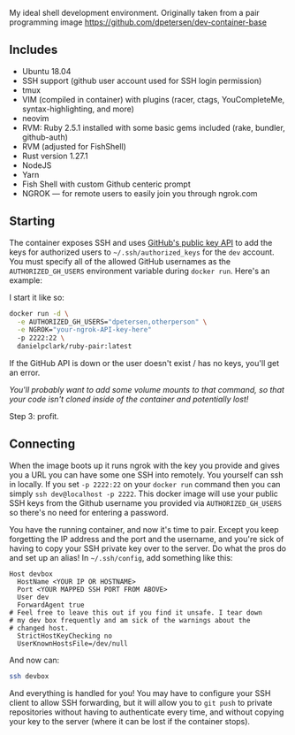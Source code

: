 My ideal shell development environment. Originally taken from a pair programming image https://github.com/dpetersen/dev-container-base

## Includes
* Ubuntu 18.04
* SSH support (github user account used for SSH login permission)
* tmux
* VIM (compiled in container) with plugins (racer, ctags, YouCompleteMe, syntax-highlighting, and more)
* neovim
* RVM: Ruby 2.5.1 installed with some basic gems included (rake, bundler, github-auth)
* RVM (adjusted for FishShell)
* Rust version 1.27.1
* NodeJS
* Yarn
* Fish Shell with custom Github centeric prompt
* NGROK — for remote users to easily join you through ngrok.com

## Starting

The container exposes SSH and uses [GitHub's public key API](https://developer.github.com/v3/users/keys/) to add the keys for authorized users to `~/.ssh/authorized_keys` for the `dev` account. You must specify all of the allowed GitHub usernames as the `AUTHORIZED_GH_USERS` environment variable during `docker run`. Here's an example:

I start it like so:
```bash
docker run -d \
  -e AUTHORIZED_GH_USERS="dpetersen,otherperson" \
  -e NGROK="your-ngrok-API-key-here"
  -p 2222:22 \
  danielpclark/ruby-pair:latest
```

If the GitHub API is down or the user doesn't exist / has no keys, you'll get an error.

*You'll probably want to add some volume mounts to that command, so that your code isn't cloned inside of the container and potentially lost!*

Step 3: profit.

## Connecting

When the image boots up it runs ngrok with the key you provide and gives you a URL you can have some one SSH into remotely.
You yourself can ssh in locally.  If you set `-p 2222:22` on your `docker run` command then you can simply `ssh dev@localhost -p 2222`.
This docker image will use your public SSH keys from the Github username you provided via `AUTHORIZED_GH_USERS` so there's no need for entering a password.

You have the running container, and now it's time to pair. Except you keep forgetting the IP address and the port and the username, and you're sick of having to copy your SSH private key over to the server. Do what the pros do and set up an alias! In `~/.ssh/config`, add something like this:

```
Host devbox
  HostName <YOUR IP OR HOSTNAME>
  Port <YOUR MAPPED SSH PORT FROM ABOVE>
  User dev
  ForwardAgent true
# Feel free to leave this out if you find it unsafe. I tear down
# my dev box frequently and am sick of the warnings about the 
# changed host.
  StrictHostKeyChecking no
  UserKnownHostsFile=/dev/null
```

And now can:

```bash
ssh devbox
```

And everything is handled for you! You may have to configure your SSH client to allow SSH forwarding, but it will allow you to `git push` to private repositories without having to authenticate every time, and without copying your key to the server (where it can be lost if the container stops).

